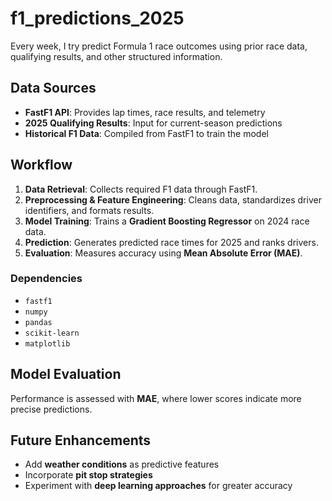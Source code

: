 # f1_predictions_2025
Every week, I try predict Formula 1 race outcomes using prior race data, qualifying results, and other structured information.

## Data Sources
- **FastF1 API**: Provides lap times, race results, and telemetry  
- **2025 Qualifying Results**: Input for current-season predictions  
- **Historical F1 Data**: Compiled from FastF1 to train the model  

## Workflow
1. **Data Retrieval**: Collects required F1 data through FastF1.  
2. **Preprocessing & Feature Engineering**: Cleans data, standardizes driver identifiers, and formats results.  
3. **Model Training**: Trains a **Gradient Boosting Regressor** on 2024 race data.  
4. **Prediction**: Generates predicted race times for 2025 and ranks drivers.  
5. **Evaluation**: Measures accuracy using **Mean Absolute Error (MAE)**.  

### Dependencies
- `fastf1`  
- `numpy`  
- `pandas`  
- `scikit-learn`  
- `matplotlib`  

## Model Evaluation
Performance is assessed with **MAE**, where lower scores indicate more precise predictions.  

## Future Enhancements
- Add **weather conditions** as predictive features  
- Incorporate **pit stop strategies**  
- Experiment with **deep learning approaches** for greater accuracy  
